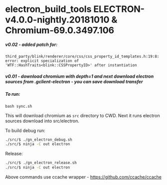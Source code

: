 # electron_build_tools ELECTRON-v4.0.0-nightly.20181010 & Chromium-69.0.3497.106

##### v0.02 - added patch for:
`third_party/blink/renderer/core/css/css_property_id_templates.h:19:8: error: explicit specialization of 'WTF::HashTraits<blink::CSSPropertyID>' after instantiation`

##### v0.01 - download chromium with depth=1 and next download electron sources from .gclient-electron - you can save download transfer

##### To run:
`bash sync.sh`

This will download chromium as `src` directory to CWD. Next it runs electron sources download into src/electron.

To build debug run:
```bash
./src/$ ./gn_electron_debug.sh
./src/$ ninja -C out electron
```

Release:
```bash
./src/$ ./gn_electron_release.sh
./src/$ ninja -C out electron
```

Above commands use ccache wrapper - https://github.com/ccache/ccache
